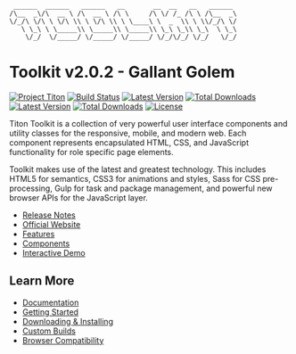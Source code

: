 ```
 ______  ______   ______   __       __  __   __   ______
/\__  _\/\  __ \ /\  __ \ /\ \     /\ \/ /_ /\ \ /\__  _\
\/_/\ \/\ \ \/\ \\ \ \/\ \\ \ \____\ \  _  \\ \ \\/_/\ \/
   \ \_\ \ \_____\\ \_____\\ \_____\\ \_\ \_\\ \_\  \ \_\
    \/_/  \/_____/ \/_____/ \/_____/ \/_/\/_/ \/_/   \/_/
```

# Toolkit v2.0.2 - Gallant Golem #
[![Project Titon](https://img.shields.io/badge/project-titon-82667d.svg?style=flat)](http://titon.io)
[![Build Status](https://img.shields.io/travis/titon/toolkit.svg?style=flat)](https://travis-ci.org/titon/toolkit)
[![Latest Version](https://img.shields.io/npm/v/titon-toolkit.svg?style=flat)](https://npmjs.com/package/titon-toolkit)
[![Total Downloads](https://img.shields.io/npm/dm/titon-toolkit.svg?style=flat)](https://npmjs.com/package/titon-toolkit)
[![Latest Version](https://img.shields.io/gem/v/titon-toolkit.svg?style=flat)](https://rubygems.org/gems/titon-toolkit)
[![Total Downloads](https://img.shields.io/gem/dt/titon-toolkit.svg?style=flat)](https://rubygems.org/gems/titon-toolkit)
[![License](https://img.shields.io/packagist/l/titon/toolkit.svg?style=flat)](https://github.com/titon/toolkit/blob/master/license.md)

Titon Toolkit is a collection of very powerful user interface components and utility classes
for the responsive, mobile, and modern web. Each component represents encapsulated HTML, CSS,
and JavaScript functionality for role specific page elements.

Toolkit makes use of the latest and greatest technology. This includes HTML5 for semantics,
CSS3 for animations and styles, Sass for CSS pre-processing, Gulp for task and package management,
and powerful new browser APIs for the JavaScript layer.

* [Release Notes](https://github.com/titon/toolkit/blob/master/docs/en/releases/2.0.md)
* [Official Website](http://titon.io/toolkit)
* [Features](http://titon.io/toolkit#features)
* [Components](http://titon.io/toolkit#components)
* [Interactive Demo](http://demo.titon.io/)

## Learn More ##

* [Documentation](https://github.com/titon/toolkit/tree/master/docs/en)
* [Getting Started](https://github.com/titon/toolkit/blob/master/docs/en/setup/getting-started.md)
* [Downloading & Installing](https://github.com/titon/toolkit/blob/master/docs/en/setup/installing.md)
* [Custom Builds](https://github.com/titon/toolkit/blob/master/docs/en/setup/custom-builds.md)
* [Browser Compatibility](https://github.com/titon/toolkit/blob/master/docs/en/support/compatibility.md)
